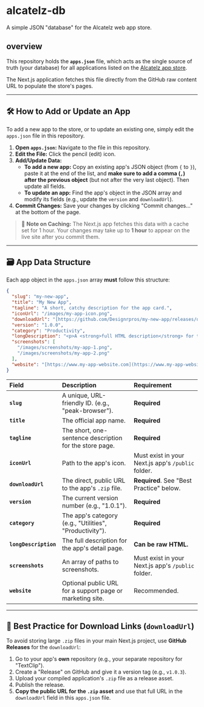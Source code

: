 # alcatelz-db
A simple JSON "database" for the Alcatelz web app store.

## overview
This repository holds the **`apps.json`** file, which acts as the single source of truth (your database) for all applications listed on the [Alcatelz app store](https://[your-app-store-url.com]).

The Next.js application fetches this file directly from the GitHub raw content URL to populate the store's pages.

---

## 🛠️ How to Add or Update an App

To add a new app to the store, or to update an existing one, simply edit the `apps.json` file in this repository.

1.  **Open `apps.json`:** Navigate to the file in this repository.
2.  **Edit the File:** Click the pencil (edit) icon.
3.  **Add/Update Data:**
    * **To add a new app:** Copy an existing app's JSON object (from `{` to `}`), paste it at the end of the list, and **make sure to add a comma (`,`) after the previous object** (but not after the very last object). Then update all fields.
    * **To update an app:** Find the app's object in the JSON array and modify its fields (e.g., update the `version` and `downloadUrl`).
4.  **Commit Changes:** Save your changes by clicking "Commit changes..." at the bottom of the page.

> 📝 **Note on Caching:** The Next.js app fetches this data with a cache set for 1 hour. Your changes may take up to **1 hour** to appear on the live site after you commit them.

---

## 🗃️ App Data Structure

Each app object in the `apps.json` array **must** follow this structure:

```json
{
  "slug": "my-new-app",
  "title": "My New App",
  "tagline": "A short, catchy description for the app card.",
  "iconUrl": "/images/my-app-icon.png",
  "downloadUrl": "[https://github.com/Designrpros/my-new-app/releases/download/v1.0.0/my-new-app.zip](https://github.com/Designrpros/my-new-app/releases/download/v1.0.0/my-new-app.zip)",
  "version": "1.0.0",
  "category": "Productivity",
  "longDescription": "<p>A <strong>full HTML description</strong> for the app's detail page.</p><ul><li>You can use lists!</li><li>And other HTML tags.</li></ul>",
  "screenshots": [
    "/images/screenshots/my-app-1.png",
    "/images/screenshots/my-app-2.png"
  ],
  "website": "[https://www.my-app-website.com](https://www.my-app-website.com)"
}
````

| Field | Description | Requirement |
| :--- | :--- | :--- |
| **`slug`** | A unique, URL-friendly ID. (e.g., "peak-browser"). | **Required** |
| **`title`** | The official app name. | **Required** |
| **`tagline`** | The short, one-sentence description for the store page. | **Required** |
| **`iconUrl`** | Path to the app's icon. | Must exist in your Next.js app's `/public` folder. |
| **`downloadUrl`** | The direct, public URL to the app's `.zip` file. | **Required**. See "Best Practice" below. |
| **`version`** | The current version number (e.g., "1.0.1"). | **Required** |
| **`category`** | The app's category (e.g., "Utilities", "Productivity"). | **Required** |
| **`longDescription`** | The full description for the app's detail page. | **Can be raw HTML.** |
| **`screenshots`** | An array of paths to screenshots. | Must exist in your Next.js app's `/public` folder. |
| **`website`** | Optional public URL for a support page or marketing site. | Recommended. |

-----

## 🔗 Best Practice for Download Links (`downloadUrl`)

To avoid storing large `.zip` files in your main Next.js project, use **GitHub Releases** for the `downloadUrl`:

1.  Go to your app's **own** repository (e.g., your separate repository for "TextClip").
2.  Create a "Release" on GitHub and give it a version tag (e.g., `v1.0.3`).
3.  Upload your compiled application's `.zip` file as a release asset.
4.  Publish the release.
5.  **Copy the public URL for the `.zip` asset** and use that full URL in the `downloadUrl` field in this `apps.json` file.

<!-- end list -->

```